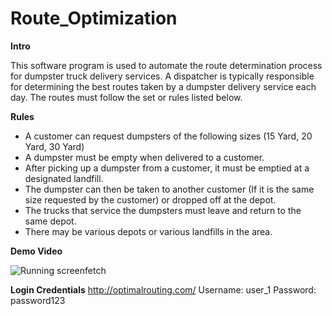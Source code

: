 # Route_Optimization

**Intro**

This software program is used to automate the route determination process for dumpster truck delivery services. 
A dispatcher is typically responsible for determining the best routes taken by a dumpster delivery service each day. The routes must follow 
the set or rules listed below. 

**Rules**

* A customer can request dumpsters of the following sizes (15 Yard, 20 Yard, 30 Yard) 
* A dumpster must be empty when delivered to a customer. 
* After picking up a dumpster from a customer, it must be emptied at a designated landfill.
* The dumpster can then be taken to another customer (If it is the same size requested by the customer) 
or dropped off at the depot. 
* The trucks that service the dumpsters must leave and return to the same depot.
* There may be various depots or various landfills in the area.

**Demo Video**

<img src="Quick_Overview.gif" alt="Running screenfetch">

**Login Credentials**
http://optimalrouting.com/
Username: user_1
Password: password123




